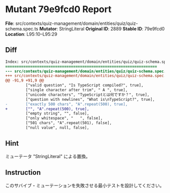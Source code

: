 # Mutant 79e9fcd0 Report

**File**: src/contexts/quiz-management/domain/entities/quiz/quiz-schema.spec.ts
**Mutator**: StringLiteral
**Original ID**: 2889
**Stable ID**: 79e9fcd0
**Location**: L95:10–L95:29

## Diff

```diff
Index: src/contexts/quiz-management/domain/entities/quiz/quiz-schema.spec.ts
===================================================================
--- src/contexts/quiz-management/domain/entities/quiz/quiz-schema.spec.ts	original
+++ src/contexts/quiz-management/domain/entities/quiz/quiz-schema.spec.ts	mutated #2889
@@ -91,9 +91,9 @@
         ["valid question", "Is TypeScript compiled?", true],
         ["single character after trim", " A ", true],
         ["unicode characters", "TypeScriptとは何ですか？", true],
         ["question with newlines", "What is\nTypeScript?", true],
-        ["exactly 500 chars", "A".repeat(500), true],
+        ["", "A".repeat(500), true],
         ["empty string", "", false],
         ["only whitespace", "   ", false],
         ["501 chars", "A".repeat(501), false],
         ["null value", null, false],
```

## Hint

ミューテータ "StringLiteral" による置換。

## Instruction

このサバイブ・ミューテーションを失敗させる最小テストを設計してください。

